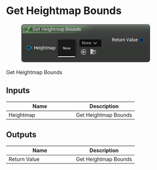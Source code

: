 # Get Heightmap Bounds

<div align="left" data-full-width="false"><figure><img src="../../../.gitbook/assets/get_heightmap_bounds.png" alt=""><figcaption></figcaption></figure></div>

Get Heightmap Bounds

## Inputs

<table><thead><tr><th width="170">Name</th><th>Description</th></tr></thead><tbody><tr><td>Heightmap</td><td>Get Heightmap Bounds</td></tr></tbody></table>

## Outputs

<table><thead><tr><th width="170">Name</th><th>Description</th></tr></thead><tbody><tr><td>Return Value</td><td>Get Heightmap Bounds</td></tr></tbody></table>
